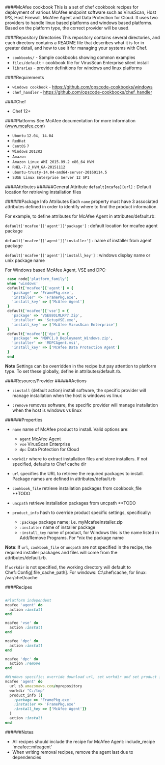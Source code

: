 ####McAfee cookbook
This is a set of chef cookbook recipes for deployment of various McAfee endpoint software such as VirusScan, Host IPS, Host Firewall, McAfee Agent and Data Protection for Cloud.
It uses two providers to handle linux based platforms and windows based platforms. Based on the platform type, the correct provider will be used.

####Repository Directories
This repository contains several directories, and each directory contains a README file that describes what it is for in greater detail, and how to use it for managing your systems with Chef.

* `cookbooks/` -  Sample cookbooks showing common examples
* `files/default` - cookbook file for VirusScan Enterprise silent install
* `libraries` - provider definitions for windows and linux platforms  

####Requirements
* `windows cookbook` - https://github.com/opscode-cookbooks/windows
* `chef_handler` - https://github.com/opscode-cookbooks/chef_handler

####Chef
* Chef 12+

####Platforms
See McAfee documentation for more information (www.mcafee.com)
* `Ubuntu` `12.04, 14.04` 
* `RedHat`
* `CentOS` `7`
* `Windows` `2012R2`
* `Amazon`
 * `Amazon Linux AMI 2015.09.2 x86_64 HVM`
 * `RHEL-7.2_HVM_GA-20151112`
 * `ubuntu-trusty-14.04-amd64-server-20160114.5`
 * `SUSE Linux Enterprise Server 12 SP1`

####Attributes
######General Attribute
`default[mcafee][url]` : Default location for retrieving installation files

######Package Info Attributes
Each `name` property must have 3 associated attributes defined in order to identify where to find the product information.

For example, to define attributes for McAfee Agent in attributes/default.rb: 

`default['mcafee']['agent']['package']`  : default location for mcafee agent package

`default['mcafee']['agent']['installer']`  : name of installer from agent package

`default['mcafee']['agent']['install_key']`  : windows display name or unix package name

For Windows based McAfee Agent, VSE and DPC:

```ruby
 case node['platform_family']
 when 'windows'
 default['mcafee']['agent'] = {
   'package' => 'FramePkg.exe',
   'installer' => 'FramePkg.exe',
   'install_key' => ['McAfee Agent']
 }
 default['mcafee']['vse'] = {
   'package' => 'VSE880LMLRP7.Zip',
   'installer' => 'SetupVSE.exe',
   'install_key' => ['McAfee VirusScan Enterprise']
 }
 default['mcafee']['dpc'] = {
   'package' => 'MDPC1.0_Deployment_Windows.zip',
   'installer' => 'MDPCAgent.msi',
   'install_key' => ['McAfee Data Protection Agent']
 }
 end
```
**Note** Settings can be overridden in the recipe but pay attention to platform type. To set these globally, define in attributes/default.rb.

####Resource/Provider
######Actions
* `:install` (default action) install software, the specific provider will manage installation when the host is windows vs linux

* `:remove` removes software, the specific provider will manage installation when the host is windows vs linux

######Properties
* `name` name of McAfee product to install. Valid options are:
  * `agent` McAfee Agent
  * `vse`   VirusScan Enterprise
  * `dpc`   Data Protection for Cloud
  
* `workdir` where to extract installation files and store installers. If not specified, defaults to Chef cache dir

* `url` specifies the URL to retrieve the required packages to install. Package names are defined in attributes/default.rb

* `cookbook_file` retrieve installation packages from cookbook_file **TODO

* `uncpath` retrieve installation packages from uncpath **TODO

* `product_info` hash to override product specific settings, specifically:
  * `:package`  package name; i.e. myMcafeeInstaller.zip
  * `:installer`  name of installer package
  * `:install_key`  name of product, for Windows this is the name listed in Add/Remove Programs. For *nix the package name

**Note**: If `url`, `cookbook_file` or `uncpath` are not specified in the recipe, the required installer packages and files will come from the attributes/default.rb. 

If `workdir` is not specified, the working directory will default to Chef::Config[:file_cache_path]. For windows: C:\chef\cache, for linux: /var/chef/cache

####Recipes
```ruby

#Platform independent
mcafee 'agent' do
  action :install
end

mcafee 'vse' do
  action :install
end

mcafee 'dpc' do
  action :install
end

mcafee 'dpc' do
  action :remove
end

#Windows specific; override download url, set workdir and set product info
mcafee 'agent' do
  url s3.amazonaws.com/myrepository
  workdir "C:/tmp"
  product_info ({
    :package => 'FramePkg.exe'
    :installer => 'FramePkg.exe'
    :install_key => ['McAfee Agent']}
  )
  action :install
end
```

######Notes
* All recipes should include the recipe for McAfee Agent: include_recipe 'mcafee::mfeagent'
* When writing removal recipes, remove the agent last due to dependencies
